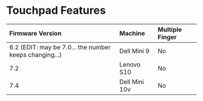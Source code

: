 # Touchpad Features #

| Firmware Version | Machine | Multiple Finger |
|:-----------------|:--------|:----------------|
| 6.2 (EDIT: may be 7.0... the number keeps changing...) | Dell Mini 9 | No |
| 7.2 | Lenovo S10 | No |
| 7.4 | Dell Mini 10v | No |